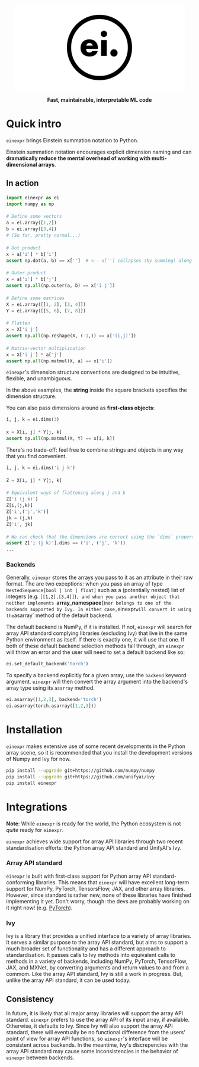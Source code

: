 <!-- Display logo centered -->
<p align="center">
  <img width="460" src="docs/static/images/logo-black-border-v3.png">
</p>

<p align="center">
    <b> Fast, maintainable, interpretable ML code </b>
</p>


# Quick intro

`einexpr` brings Einstein summation notation to Python.

Einstein summation notation encourages explicit dimension naming and can **dramatically reduce the mental overhead of working with multi-dimensional arrays**.

## In action

```python
import einexpr as ei
import numpy as np

# Define some vectors
a = ei.array([1,2])
b = ei.array([3,4])
# (So far, pretty normal...)

# Dot product
x = a['i'] * b['i']
assert np.dot(a, b) == x['']  # <-- x[''] collapses (by summing) along dimensions i, turning x['i'] into a scalar

# Outer product
x = a['i'] * b['j']
assert np.all(np.outer(a, b) == x['i j'])

# Define some matrices
X = ei.array([[1, 2], [3, 4]])
Y = ei.array([[5, 6], [7, 8]])

# Flatten
x = X['i j']
assert np.all(np.reshape(X, (-1,)) == x['(i,j)'])

# Matrix-vector multiplication
x = X['i j'] * a['j']
assert np.all(np.matmul(X, a) == x['i'])
```

`einexpr`'s dimension structure conventions are designed to be intuitive, flexible, and unambiguous.

In the above examples, the **string** inside the square brackets specifies the dimension structure.

You can also pass dimensions around as **first-class objects**:

```python
i, j, k = ei.dims(3)

x = X[i, j] * Y[j, k]
assert np.all(np.matmul(X, Y) == x[i, k])
```

There's no trade-off: feel free to combine strings and objects in any way that you find convenient.

```python
i, j, k = ei.dims('i j k')

Z = X[i, j] * Y[j, k]

# Equivalent ways of flattening along j and k
Z['i (j k)']
Z[i,(j,k)]
Z['i',('j','k')]
jk = (j,k)
Z['i', jk]

# We can check that the dimensions are correct using the `dims` property
assert Z['i (j k)'].dims == ('i', ('j', 'k'))
...
```

### Backends

Generally, `einexpr` stores the arrays you pass to it as an attribute in their raw format. The are two exceptions: when you pass an array of type `NestedSequence[bool | int | float]` such as a (potentially nested) list of integers (e.g. `[[1,2],[3,4]]`)`, and when you pass another object that neither implements `__array_namespace__()` nor belongs to one of the backends supported by Ivy. In either case, `einexpr` will convert it using the `asarray` method of the default backend.

The default backend is NumPy, if it is installed. If not, `einexpr` will search for array API standard complying libraries (excluding Ivy) that live in the same Python environment as itself. If there is exactly one, it will use that one. If both of these default backend selection methods fall through, an `einexpr` will throw an error and the user will need to set a default backend like so:

```python
ei.set_default_backend('torch')
```

To specify a backend explicitly for a given array, use the `backend` keyword argument. `einexpr` will then convert the array argument into the backend's array type using its `asarray` method.

```python
ei.asarray([1,2,3], backend='torch')
ei.asarray(torch.asarray([1,2,3]))
```

# Installation

`einexpr` makes extensive use of some recent developments in the Python array scene, so it is recommended that you install the development versions of Numpy and Ivy for now.

```bash
pip install --upgrade git+https://github.com/numpy/numpy
pip install --upgrade git+https://github.com/unifyai/ivy
pip install einexpr
```

# Integrations

**Note**: While `einexpr` is ready for the world, the Python ecosystem is not *quite* ready for `einexpr`.

`einexpr` achieves wide support for array API libraries through two recent standardisation efforts: the Python array API standard and UnifyAI's Ivy.

### Array API standard

`einexpr` is built with first-class support for Python array API standard-conforming libraries. This means that `einexpr` will have excellent long-term support for NumPy, PyTorch, TensorsFlow, JAX, and other array libraries. However, since standard is rather new, none of these libraries have finished implementing it yet. Don't worry, though: the devs are probably working on it right now! (e.g. [PyTorch](https://github.com/pytorch/pytorch/issues/58743)).

### Ivy

Ivy is a library that provides a unified interface to a variety of array libraries. It serves a similar purpose to the array API standard, but aims to support a much broader set of functionality and has a different approach to standardisation. It passes calls to Ivy methods into equivalent calls to methods in a variety of backends, including NumPy, PyTorch, TensorFlow, JAX, and MXNet, by converting arguments and return values to and from a commom. Like the array API standard, Ivy is still a work in progress. But, unlike the array API standard, it can be used today.

## Consistency

In future, it is likely that all major array libraries will support the array API standard. `einexpr` prefers to use the array API of its input array, if available. Otherwise, it defaults to Ivy. Since Ivy will also support the array API standard, there will eventually be no functional difference from the users' point of view for array API functions, so `einexpr`'s interface will be consistent across backends. In the meantime, Ivy's discrepencies with the array API standard may cause some inconsistencies in the behavior of `einexpr` between backends.
